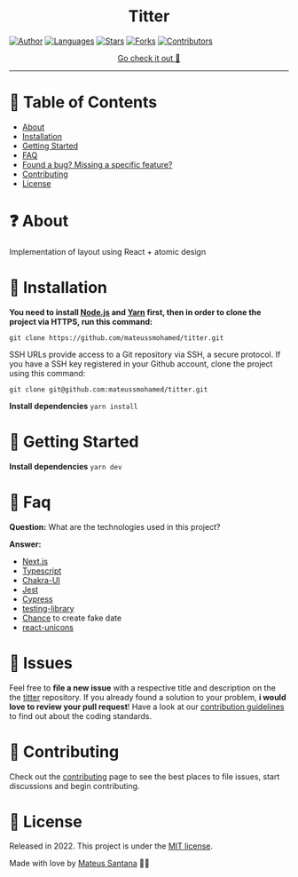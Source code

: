 <h1 align='center'>Titter</h1>

[![Author](https://img.shields.io/badge/author-mateussmohamed-EDF2F7?style=flat-square)](https://github.com/mateussmohamed)
[![Languages](https://img.shields.io/github/languages/count/mateussmohamed/veek?color=%23EDF2F7&style=flat-square)](#)
[![Stars](https://img.shields.io/github/stars/mateussmohamed/veek?color=EDF2F7&style=flat-square)](https://github.com/mateussmohamed/veek/stargazers)
[![Forks](https://img.shields.io/github/forks/mateussmohamed/veek?color=%23EDF2F7&style=flat-square)](https://github.com/mateussmohamed/veek/network/members)
[![Contributors](https://img.shields.io/github/contributors/mateussmohamed/veek?color=EDF2F7&style=flat-square)](https://github.com/mateussmohamed/veek/graphs/contributors)

<p align="center">
   <a href="https://titter.vercel.app">Go check it out 🎉</a>
</p>

---

# :pushpin: Table of Contents

- [About](#question-about)
- [Installation](#construction_worker-installation)
- [Getting Started](#runner-getting-started)
- [FAQ](#postbox-faq)
- [Found a bug? Missing a specific feature?](#bug-issues)
- [Contributing](#tada-contributing)
- [License](#closed_book-license)

# :question: About

Implementation of layout using React + atomic design

# :construction_worker: Installation

**You need to install [Node.js](https://nodejs.org/en/download/) and [Yarn](https://yarnpkg.com/) first, then in order to clone the project via HTTPS, run this command:**

`git clone https://github.com/mateussmohamed/titter.git`

SSH URLs provide access to a Git repository via SSH, a secure protocol. If you have a SSH key registered in your Github account, clone the project using this command:

`git clone git@github.com:mateussmohamed/titter.git`

**Install dependencies**
`yarn install`

# :runner: Getting Started

**Install dependencies**
`yarn dev`

# :postbox: Faq

**Question:** What are the technologies used in this project?

**Answer:**

- [Next.js](https://nextjs.org)
- [Typescript](https://www.typescriptlang.org)
- [Chakra-UI](https://chakra-ui.com)
- [Jest](https://jestjs.io)
- [Cypress](https://www.cypress.io)
- [testing-library](https://testing-library.com)
- [Chance](https://chancejs.com) to create fake date
- [react-unicons](https://github.com/Iconscout/react-unicons)

# :bug: Issues

Feel free to **file a new issue** with a respective title and description on the the [titter](https://github.com/mateussmohamed/titter/issues) repository. If you already found a solution to your problem, **i would love to review your pull request**! Have a look at our [contribution guidelines](https://github.com/mateussmohamed/titter/blob/master/.github/contributing.md) to find out about the coding standards.

# :tada: Contributing

Check out the [contributing](https://github.com/mateussmohamed/titter/blob/master/.github/contributing.md) page to see the best places to file issues, start discussions and begin contributing.

# :closed_book: License

Released in 2022.
This project is under the [MIT license](https://github.com/mateussmohamed/titter/blob/master/LICENSE).

Made with love by [Mateus Santana](https://github.com/mateussmohamed) 🖤🚀
